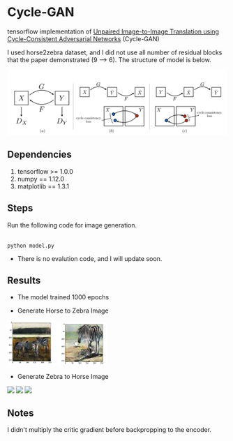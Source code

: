 # Cycle-GAN
tensorflow implementation of [Unpaired Image-to-Image Translation using Cycle-Consistent Adversarial Networks](https://arxiv.org/abs/1703.10593) (Cycle-GAN)

I used horse2zebra dataset, and I did not use all number of residual blocks that the paper demonstrated (9 --> 6).
The structure of model is below.

<p>
  <img src="https://raw.githubusercontent.com/soobin3230/cycle-gan/master/png/cyclegan.png" width="1024"/>
</p>

## Dependencies

1. tensorflow >= 1.0.0
1. numpy == 1.12.0
1. matplotlib == 1.3.1

## Steps

Run the following code for image generation.

<pre><code>
python model.py
</code></pre>
- There is no evalution code, and I will update soon.

## Results

- The model trained 1000 epochs

- Generate Horse to Zebra Image
<p>
  <img src="https://raw.githubusercontent.com/soobin3230/cycle-gan/master/png/AB_1.png" width="112"/>
  <img src="https://raw.githubusercontent.com/soobin3230/cycle-gan/master/png/AB_2.png" width="112"/>
</p>

- Generate Zebra to Horse Image
<p>
  <img src="https://raw.githubusercontent.com/soobin3230/ARAE/master/png/real_42000.png" width="112"/>
  <img src="https://raw.githubusercontent.com/soobin3230/ARAE/master/png/real_42000.png" width="112"/>
  <img src="https://raw.githubusercontent.com/soobin3230/ARAE/master/png/real_42000.png" width="112"/>
</p>

## Notes

I didn't multiply the critic gradient before backpropping to the encoder.